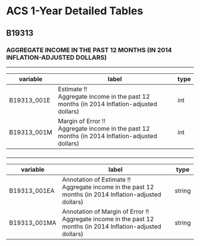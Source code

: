 # ACS 1-Year Detailed Tables

## B19313

### AGGREGATE INCOME IN THE PAST 12 MONTHS (IN 2014 INFLATION-ADJUSTED DOLLARS)

___

| variable | label | type |
| ----- | ----- | ----- |
| B19313_001E | Estimate !!<br>Aggregate income in the past 12 months (in 2014 Inflation-adjusted dollars) | int |
| B19313_001M | Margin of Error !!<br>Aggregate income in the past 12 months (in 2014 Inflation-adjusted dollars) | int |
### 

___

| variable | label | type |
| ----- | ----- | ----- |
| B19313_001EA | Annotation of Estimate !!<br>Aggregate income in the past 12 months (in 2014 Inflation-adjusted dollars) | string |
| B19313_001MA | Annotation of Margin of Error !!<br>Aggregate income in the past 12 months (in 2014 Inflation-adjusted dollars) | string |

